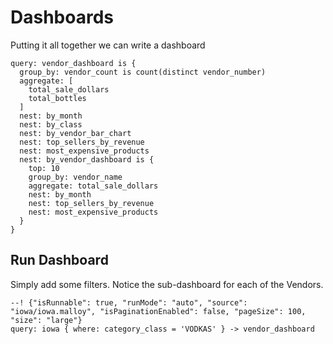 # Dashboards
Putting it all together we can write a dashboard

```malloy
query: vendor_dashboard is {
  group_by: vendor_count is count(distinct vendor_number)
  aggregate: [
    total_sale_dollars
    total_bottles
  ]
  nest: by_month
  nest: by_class
  nest: by_vendor_bar_chart
  nest: top_sellers_by_revenue
  nest: most_expensive_products
  nest: by_vendor_dashboard is {
    top: 10
    group_by: vendor_name
    aggregate: total_sale_dollars
    nest: by_month
    nest: top_sellers_by_revenue
    nest: most_expensive_products
  }
}
```

## Run Dashboard

Simply add some filters.  Notice the sub-dashboard for each of the Vendors.

```malloy
--! {"isRunnable": true, "runMode": "auto", "source": "iowa/iowa.malloy", "isPaginationEnabled": false, "pageSize": 100, "size": "large"}
query: iowa { where: category_class = 'VODKAS' } -> vendor_dashboard
```